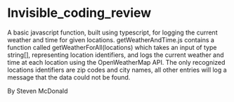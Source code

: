 # Invisible_coding_review
A basic javascript function, built using typescript, for logging the current weather and time for given locations. getWeatherAndTime.js contains a function called getWeatherForAll(locations) which takes an input of type string[], representing location identifiers, and logs the current weather and time at each location using the OpenWeatherMap API. The only recognized locations identifiers are zip codes and city names, all other entries will log a message that the data could not be found.  

By Steven McDonald
